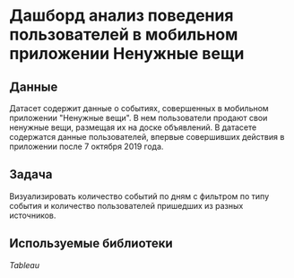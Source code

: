 # Дашборд анализ поведения пользователей в мобильном приложении Ненужные вещи


## Данные

Датасет содержит данные о событиях, совершенных в мобильном приложении "Ненужные вещи". В нем пользователи продают свои ненужные вещи, размещая их на доске объявлений. В датасете содержатся данные пользователей, впервые совершивших действия в приложении после 7 октября 2019 года.

## Задача

Визуализировать количество событий по дням с фильтром по типу события и количество пользователей пришедших из разных источников.

## Используемые библиотеки
*Tableau*


